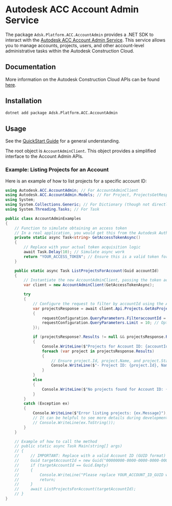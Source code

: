 # Autodesk ACC Account Admin Service

The package `Adsk.Platform.ACC.AccountAdmin` provides a .NET SDK to interact with the [Autodesk ACC Account Admin Service](https://aps.autodesk.com/en/docs/acc/v1/reference/http/admin-accounts-accountidprojects-GET/). This service allows you to manage accounts, projects, users, and other account-level administrative tasks within the Autodesk Construction Cloud.

## Documentation

More information on the Autodesk Construction Cloud APIs can be found [here](https://aps.autodesk.com/en/docs/acc/v1/overview/introduction/).

## Installation

```bash
dotnet add package Adsk.Platform.ACC.AccountAdmin
```

## Usage

See the [QuickStart Guide](../../Documentation/docs/GetStarted/quickStart.md) for a general understanding.

The root object is `AccountAdminClient`. This object provides a simplified interface to the Account Admin APIs.

### Example: Listing Projects for an Account

Here is an example of how to list projects for a specific account ID:

```csharp
using Autodesk.ACC.AccountAdmin; // For AccountAdminClient
using Autodesk.ACC.AccountAdmin.Models; // For Project, ProjectsGetResponse etc.
using System;
using System.Collections.Generic; // For Dictionary (though not directly used in this simplified example, often useful)
using System.Threading.Tasks; // For Task

public class AccountAdminExamples
{
    // Function to simulate obtaining an access token
    // In a real application, you would get this from the Autodesk Authentication API
    private static async Task<string> GetAccessTokenAsync()
    {
        // Replace with your actual token acquisition logic
        await Task.Delay(10); // Simulate async work
        return "YOUR_ACCESS_TOKEN"; // Ensure this is a valid token for testing
    }

    public static async Task ListProjectsForAccount(Guid accountId)
    {
        // Instantiate the new AccountAdminClient, passing the token acquisition function
        var client = new AccountAdminClient(GetAccessTokenAsync);

        try
        {
            // Configure the request to filter by accountId using the Api property
            var projectsResponse = await client.Api.Projects.GetAsProjectsGetResponseAsync(requestConfiguration =>
            {
                requestConfiguration.QueryParameters.FilteraccountId = accountId;
                requestConfiguration.QueryParameters.Limit = 10; // Optional: Limit the number of results
            });

            if (projectsResponse?.Results != null && projectsResponse.Results.Count > 0)
            {
                Console.WriteLine($"Projects for Account ID: {accountId}");
                foreach (var project in projectsResponse.Results)
                {
                    // Ensure project.Id, project.Name, and project.Status are valid properties
                    Console.WriteLine($"- Project ID: {project.Id}, Name: {project.Name}, Status: {project.Status?.ToString()}");
                }
            }
            else
            {
                Console.WriteLine($"No projects found for Account ID: {accountId} or error in response.");
            }
        }
        catch (Exception ex)
        {
            Console.WriteLine($"Error listing projects: {ex.Message}");
            // It can be helpful to see more details during development
            // Console.WriteLine(ex.ToString());
        }
    }

    // Example of how to call the method
    // public static async Task Main(string[] args)
    // {
    //     // IMPORTANT: Replace with a valid Account ID (GUID format) from your Autodesk ACC account
    //     Guid targetAccountId = new Guid("00000000-0000-0000-0000-000000000000"); 
    //     if (targetAccountId == Guid.Empty)
    //     {
    //         Console.WriteLine("Please replace YOUR_ACCOUNT_ID_GUID with a valid Account ID in the example.");
    //         return;
    //     }
    //     await ListProjectsForAccount(targetAccountId);
    // }
}
```